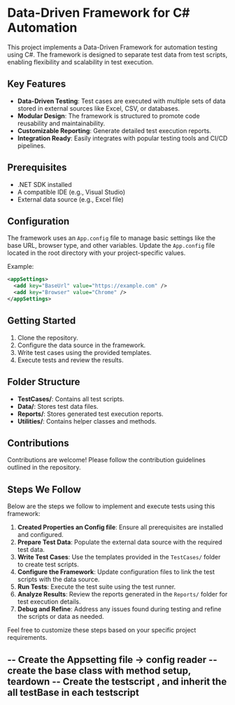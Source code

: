 # Data-Driven Framework for C# Automation

This project implements a Data-Driven Framework for automation testing using C#. The framework is designed to separate test data from test scripts, enabling flexibility and scalability in test execution.

## Key Features
- **Data-Driven Testing**: Test cases are executed with multiple sets of data stored in external sources like Excel, CSV, or databases.
- **Modular Design**: The framework is structured to promote code reusability and maintainability.
- **Customizable Reporting**: Generate detailed test execution reports.
- **Integration Ready**: Easily integrates with popular testing tools and CI/CD pipelines.

## Prerequisites
- .NET SDK installed
- A compatible IDE (e.g., Visual Studio)
- External data source (e.g., Excel file)

## Configuration
The framework uses an `App.config` file to manage basic settings like the base URL, browser type, and other variables. Update the `App.config` file located in the root directory with your project-specific values.

Example:
```xml
<appSettings>
  <add key="BaseUrl" value="https://example.com" />
  <add key="Browser" value="Chrome" />
</appSettings>
```

## Getting Started
1. Clone the repository.
2. Configure the data source in the framework.
3. Write test cases using the provided templates.
4. Execute tests and review the results.

## Folder Structure
- **TestCases/**: Contains all test scripts.
- **Data/**: Stores test data files.
- **Reports/**: Stores generated test execution reports.
- **Utilities/**: Contains helper classes and methods.

## Contributions
Contributions are welcome! Please follow the contribution guidelines outlined in the repository.

## Steps We Follow

Below are the steps we follow to implement and execute tests using this framework:

1. **Created Properties an Config file**: Ensure all prerequisites are installed and configured.
2. **Prepare Test Data**: Populate the external data source with the required test data.
3. **Write Test Cases**: Use the templates provided in the `TestCases/` folder to create test scripts.
4. **Configure the Framework**: Update configuration files to link the test scripts with the data source.
5. **Run Tests**: Execute the test suite using the test runner.
6. **Analyze Results**: Review the reports generated in the `Reports/` folder for test execution details.
7. **Debug and Refine**: Address any issues found during testing and refine the scripts or data as needed.

Feel free to customize these steps based on your specific project requirements.


-- Create the Appsetting file -> config reader
-- create the base class with method setup, teardown
-- Create the testscript , and inherit the all testBase in each testscript
--